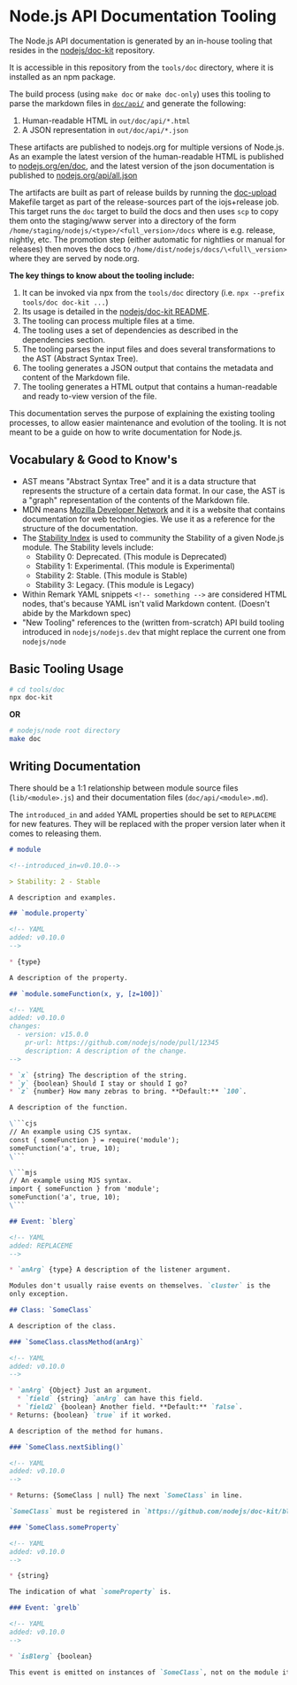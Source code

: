 # Node.js API Documentation Tooling

The Node.js API documentation is generated by an in-house tooling that resides
in the [nodejs/doc-kit](https://github.com/nodejs/doc-kit)
repository.

It is accessible in this repository from the `tools/doc` directory, where it is installed as an npm package.

The build process (using `make doc` or `make doc-only`) uses this tooling to
parse the markdown files in [`doc/api/`][] and generate the following:

1. Human-readable HTML in `out/doc/api/*.html`
2. A JSON representation in `out/doc/api/*.json`

These artifacts are published to nodejs.org for multiple versions of
Node.js. As an example the latest version of the human-readable HTML
is published to [nodejs.org/en/doc](https://nodejs.org/en/docs/),
and the latest version of the json documentation is published to
[nodejs.org/api/all.json](https://nodejs.org/api/all.json)

The artifacts are built as part of release builds by running the [doc-upload](https://github.com/nodejs/node/blob/1a83ad6a693f851199608ae957ac5d4f76871485/Makefile#L1218-L1224)
Makefile target as part of the release-sources part of the
iojs+release job.
This target runs the `doc` target to build the docs and then uses
`scp` to copy them onto the staging/www server into a directory of the form
`/home/staging/nodejs/<type>/<full_version>/docs` where <type> is e.g.
release, nightly, etc. The promotion step (either automatic for
nightlies or manual for releases) then moves the docs to
`/home/dist/nodejs/docs/\<full\_version>` where they are served by node.org.

**The key things to know about the tooling include:**

1. It can be invoked via npx from the `tools/doc` directory (i.e. `npx --prefix tools/doc doc-kit ...`)
2. Its usage is detailed in the [nodejs/doc-kit README](https://github.com/nodejs/doc-kit/blob/main/README.md).
3. The tooling can process multiple files at a time.
4. The tooling uses a set of dependencies as described in the dependencies
   section.
5. The tooling parses the input files and does several transformations to the
   AST (Abstract Syntax Tree).
6. The tooling generates a JSON output that contains the metadata and content of
   the Markdown file.
7. The tooling generates a HTML output that contains a human-readable and ready
   to-view version of the file.

This documentation serves the purpose of explaining the existing tooling
processes, to allow easier maintenance and evolution of the tooling. It is not
meant to be a guide on how to write documentation for Node.js.

## Vocabulary & Good to Know's

* AST means "Abstract Syntax Tree" and it is a data structure that represents
  the structure of a certain data format. In our case, the AST is a "graph"
  representation of the contents of the Markdown file.
* MDN means [Mozilla Developer Network](https://developer.mozilla.org/en-US/)
  and it is a website that contains documentation for web technologies. We use
  it as a reference for the structure of the documentation.
* The
  [Stability Index](https://nodejs.org/dist/latest/docs/api/documentation.html#stability-index)
  is used to community the Stability of a given Node.js module. The Stability
  levels include:
  * Stability 0: Deprecated. (This module is Deprecated)
  * Stability 1: Experimental. (This module is Experimental)
  * Stability 2: Stable. (This module is Stable)
  * Stability 3: Legacy. (This module is Legacy)
* Within Remark YAML snippets `<!-- something -->` are considered HTML nodes,
  that's because YAML isn't valid Markdown content. (Doesn't abide by the
  Markdown spec)
* "New Tooling" references to the (written from-scratch) API build tooling
  introduced in `nodejs/nodejs.dev` that might replace the current one from
  `nodejs/node`

## Basic Tooling Usage

```bash
# cd tools/doc
npx doc-kit
```

**OR**

```bash
# nodejs/node root directory
make doc
```

## Writing Documentation

There should be a 1:1 relationship between module source files (`lib/<module>.js`) and their documentation files (`doc/api/<module>.md`).

The `introduced_in` and `added` YAML properties should be set to `REPLACEME` for new features.
They will be replaced with the proper version later when it comes to releasing them.

````markdown
# module

<!--introduced_in=v0.10.0-->

> Stability: 2 - Stable

A description and examples.

## `module.property`

<!-- YAML
added: v0.10.0
-->

* {type}

A description of the property.

## `module.someFunction(x, y, [z=100])`

<!-- YAML
added: v0.10.0
changes:
  - version: v15.0.0
    pr-url: https://github.com/nodejs/node/pull/12345
    description: A description of the change.
-->

* `x` {string} The description of the string.
* `y` {boolean} Should I stay or should I go?
* `z` {number} How many zebras to bring. **Default:** `100`.

A description of the function.

\```cjs
// An example using CJS syntax.
const { someFunction } = require('module');
someFunction('a', true, 10);
\```

\```mjs
// An example using MJS syntax.
import { someFunction } from 'module';
someFunction('a', true, 10);
\```

## Event: `blerg`

<!-- YAML
added: REPLACEME
-->

* `anArg` {type} A description of the listener argument.

Modules don't usually raise events on themselves. `cluster` is the
only exception.

## Class: `SomeClass`

A description of the class.

### `SomeClass.classMethod(anArg)`

<!-- YAML
added: v0.10.0
-->

* `anArg` {Object} Just an argument.
  * `field` {string} `anArg` can have this field.
  * `field2` {boolean} Another field. **Default:** `false`.
* Returns: {boolean} `true` if it worked.

A description of the method for humans.

### `SomeClass.nextSibling()`

<!-- YAML
added: v0.10.0
-->

* Returns: {SomeClass | null} The next `SomeClass` in line.

`SomeClass` must be registered in `https://github.com/nodejs/doc-kit/blob/main/src/constants.mjs` to be properly parsed in `{type}` fields.

### `SomeClass.someProperty`

<!-- YAML
added: v0.10.0
-->

* {string}

The indication of what `someProperty` is.

### Event: `grelb`

<!-- YAML
added: v0.10.0
-->

* `isBlerg` {boolean}

This event is emitted on instances of `SomeClass`, not on the module itself.

````

[`doc/api/`]: https://github.com/nodejs/node/tree/main/doc/api
